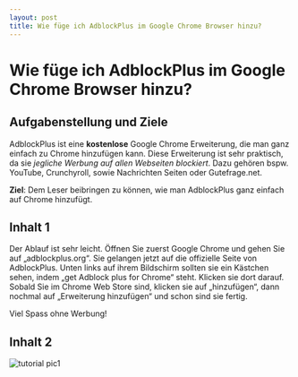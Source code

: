 ```yaml
---
layout: post
title: Wie füge ich AdblockPlus im Google Chrome Browser hinzu?
---
```


# Wie füge ich AdblockPlus im Google Chrome Browser hinzu? 

## Aufgabenstellung und Ziele
AdblockPlus ist eine **kostenlose** Google Chrome Erweiterung, die man ganz einfach zu Chrome hinzufügen kann. Diese Erweiterung ist sehr praktisch, da sie *jegliche Werbung auf allen Webseiten blockiert*. Dazu gehören bspw. YouTube, Crunchyroll, sowie Nachrichten Seiten oder Gutefrage.net.

**Ziel**: Dem Leser beibringen zu können, wie man AdblockPlus ganz einfach auf Chrome hinzufügt.

## Inhalt 1
Der Ablauf ist sehr leicht. Öffnen Sie zuerst Google Chrome und gehen Sie auf „adblockplus.org“. Sie gelangen jetzt auf die offizielle Seite von AdblockPlus. Unten links auf ihrem Bildschirm sollten sie ein Kästchen sehen, indem „get Adblock plus for Chrome“ steht. Klicken sie dort darauf. Sobald Sie im Chrome Web Store sind, klicken sie auf „hinzufügen“, dann nochmal auf „Erweiterung hinzufügen“ und schon sind sie fertig.

Viel Spass ohne Werbung!

## Inhalt 2
 ![tutorial pic1](https://i.imgur.com/JqMHqBA.png)
